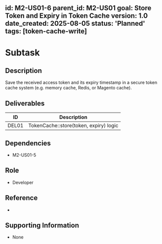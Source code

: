 id: M2-US01-6
parent_id: M2-US01
goal: Store Token and Expiry in Token Cache
version: 1.0
date_created: 2025-08-05
status: 'Planned'
tags: [token-cache-write]
---

# Subtask

## Description
Save the received access token and its expiry timestamp in a secure token cache system (e.g. memory cache, Redis, or Magento cache).

## Deliverables
| ID    | Description                |
|-------|----------------------------|
| DEL01 | TokenCache::store(token, expiry) logic |

## Dependencies
- M2-US01-5

## Role
- Developer

## Reference
- 

## Supporting Information
- None
